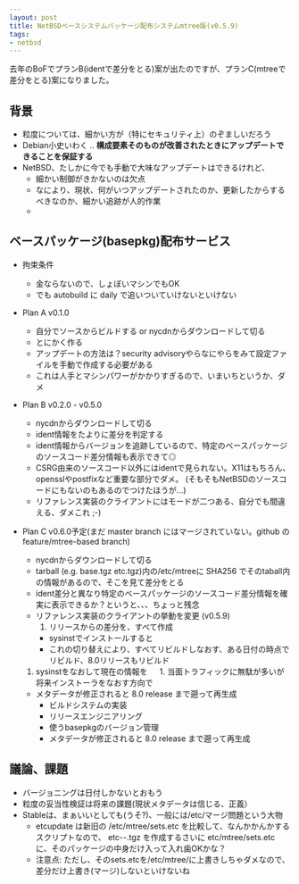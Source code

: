 ```yaml
---
layout: post
title: NetBSDベースシステムパッケージ配布システムmtree版(v0.5.9)
tags:
- netbsd
---
```


去年のBoFでプランB(identで差分をとる)案が出たのですが、プランC(mtreeで差分をとる)案になりました。

## 背景

- 粒度については、細かい方が（特にセキュリティ上）のぞましいだろう
- Debian小史いわく .. **構成要素そのものが改善されたときにアップデートできることを保証する**
- NetBSD、たしかに今でも手動で大味なアップデートはできるけれど、
    - 細かい制御がきかないのは欠点
    - なにより、現状、何がいつアップデートされたのか、更新したからするべきなのか、細かい追跡が人的作業
    - 



## ベースパッケージ(basepkg)配布サービス

- 拘束条件
    - 金ならないので、しょぼいマシンでもOK
    - でも autobuild に daily で追いついていけないといけない
    
- Plan A v0.1.0
    - 自分でソースからビルドする or nycdnからダウンロードして切る
    - とにかく作る
    - アップデートの方法は？security advisoryやらなにやらをみて設定ファイルを手動で作成する必要がある
    - これは人手とマシンパワーがかかりすぎるので、いまいちというか、ダメ
- Plan B v0.2.0 - v0.5.0
    - nycdnからダウンロードして切る
    - ident情報をたよりに差分を判定する
    - ident情報からバージョンを追跡しているので、特定のベースパッケージのソースコード差分情報も表示できて◎
    - CSRG由来のソースコード以外にはidentで見られない。X11はもちろん、opensslやpostfixなど重要な部分でダメ。
      (そもそもNetBSDのソースコードにもないのもあるのでつけたほうが...)
    - リファレンス実装のクライアントにはモードが二つある、自分でも間違える、ダメこれ ;-)
- Plan C v0.6.0予定(まだ master branch にはマージされていない。github の feature/mtree-based branch)
    - nycdnからダウンロードして切る
    - tarball (e.g. base.tgz etc.tgz)内の/etc/mtreeに SHA256 でそのtaball内の情報があるので、そこを見て差分をとる
    - ident差分と異なり特定のベースパッケージのソースコード差分情報を確実に表示できるか？というと、、、ちょっと残念
    - リファレンス実装のクライアントの挙動を変更 (v0.5.9)
        1. リリースからの差分を、すべて作成
	    - sysinstでインストールすると
	    - これの切り替えにより、すべてリビルドしなおす、ある日付の時点でリビルド、8.0リリースもリビルド
	1. sysinstをなおして現在の情報を
　      1. 当面トラフィックに無駄が多いが将来インストーラをなおす方向で
     -  メタデータが修正されると 8.0 release まで遡って再生成
        - ビルドシステムの実装
        - リリースエンジニアリング
        - 使うbasepkgのバージョン管理
        - メタデータが修正されると 8.0 release まで遡って再生成


## 議論、課題

- バージョニングは日付しかないとおもう
- 粒度の妥当性検証は将来の課題(現状メタデータは信じる、正義）
- Stableは、まぁいいとしても(うそ?)、一般には/etc/マージ問題という大物
   - etcupdate は新旧の /etc/mtree/sets.etc  を比較して、なんかかんかするスクリプトなので、
     etc-*-*.tgz を作成するさいに etc/mtree/sets.etc に、そのパッケージの中身だけ入って入れ歯OKかな？
   - 注意点: ただし、そのsets.etcを/etc/mtree/に上書きしちゃダメなので、差分だけ上書き(マージ)しないといけないね
